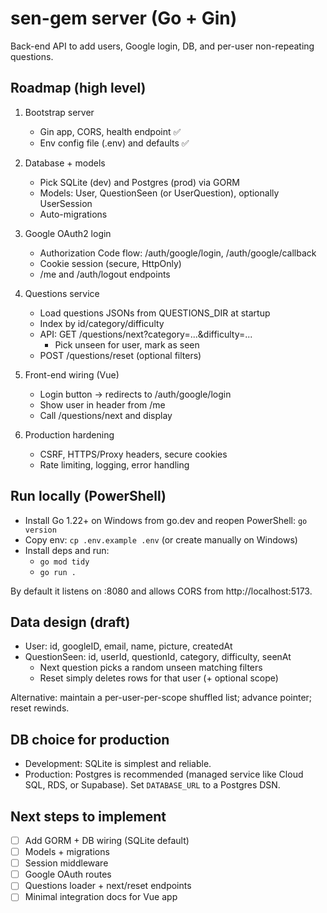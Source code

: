 # sen-gem server (Go + Gin)

Back-end API to add users, Google login, DB, and per-user non-repeating questions.

## Roadmap (high level)

1) Bootstrap server
   - Gin app, CORS, health endpoint ✅
   - Env config file (.env) and defaults ✅

2) Database + models
   - Pick SQLite (dev) and Postgres (prod) via GORM
   - Models: User, QuestionSeen (or UserQuestion), optionally UserSession
   - Auto-migrations

3) Google OAuth2 login
   - Authorization Code flow: /auth/google/login, /auth/google/callback
   - Cookie session (secure, HttpOnly)
   - /me and /auth/logout endpoints

4) Questions service
   - Load questions JSONs from QUESTIONS_DIR at startup
   - Index by id/category/difficulty
   - API: GET /questions/next?category=...&difficulty=...
     - Pick unseen for user, mark as seen
   - POST /questions/reset (optional filters)

5) Front-end wiring (Vue)
   - Login button -> redirects to /auth/google/login
   - Show user in header from /me
   - Call /questions/next and display

6) Production hardening
   - CSRF, HTTPS/Proxy headers, secure cookies
   - Rate limiting, logging, error handling

## Run locally (PowerShell)

- Install Go 1.22+ on Windows from go.dev and reopen PowerShell: `go version`
- Copy env: `cp .env.example .env` (or create manually on Windows)
- Install deps and run:
   - `go mod tidy`
   - `go run .`

By default it listens on :8080 and allows CORS from http://localhost:5173.

## Data design (draft)

- User: id, googleID, email, name, picture, createdAt
- QuestionSeen: id, userId, questionId, category, difficulty, seenAt
  - Next question picks a random unseen matching filters
  - Reset simply deletes rows for that user (+ optional scope)

Alternative: maintain a per-user-per-scope shuffled list; advance pointer; reset rewinds.

## DB choice for production

- Development: SQLite is simplest and reliable.
- Production: Postgres is recommended (managed service like Cloud SQL, RDS, or Supabase). Set `DATABASE_URL` to a Postgres DSN.

## Next steps to implement

- [ ] Add GORM + DB wiring (SQLite default)
- [ ] Models + migrations
- [ ] Session middleware
- [ ] Google OAuth routes
- [ ] Questions loader + next/reset endpoints
- [ ] Minimal integration docs for Vue app
